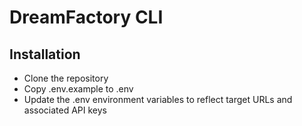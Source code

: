 # DreamFactory CLI

## Installation

* Clone the repository
* Copy .env.example to .env
* Update the .env environment variables to reflect target URLs and associated API keys